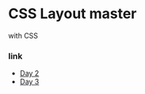 # CSS Layout master

with CSS

### link

- [Day 2](https://replit.com/@FIN443/CSS-Layout-Day-2)
- [Day 3](https://replit.com/@FIN443/CSS-Layout-Day-3)
